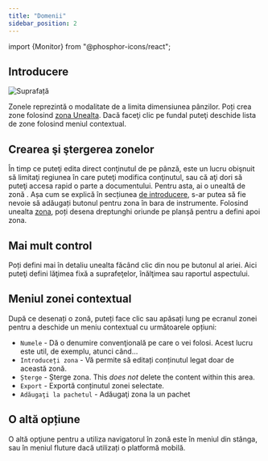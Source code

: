 ```yaml
---
title: "Domenii"
sidebar_position: 2
---
```


import {Monitor} from "@phosphor-icons/react";


## Introducere

![Suprafață](area.png)

Zonele reprezintă o modalitate de a limita dimensiunea pânzilor. Poți crea zone folosind [zona Unealta](tools/area.md). Dacă faceţi clic pe fundal puteţi deschide lista de zone folosind meniul contextual.

## Crearea şi ştergerea zonelor

În timp ce puteţi edita direct conţinutul de pe pânză, este un lucru obişnuit să limitaţi regiunea în care puteţi modifica conţinutul, sau că aţi dori să puteţi accesa rapid o parte a documentului. Pentru asta, ai o unealtă de zonă <Monitor/>. Așa cum se explică în secțiunea [de introducere](README.md), s-ar putea să fie nevoie să adăugați butonul <Monitor/> pentru zona în bara de instrumente. Folosind unealta [zona](tools/area.md), poți desena dreptunghi oriunde pe planșă pentru a defini apoi zona.

## Mai mult control

Poți defini mai în detaliu unealta făcând clic din nou pe butonul <Monitor/> al ariei. Aici puteţi defini lăţimea fixă a suprafeţelor, înălţimea sau raportul aspectului.

## Meniul zonei contextual

 După ce desenați o zonă, puteți face clic sau apăsați lung pe ecranul zonei pentru a deschide un meniu contextual cu următoarele opțiuni:

* `Numele` - Dă o denumire convenţională pe care o vei folosi. Acest lucru este util, de exemplu, atunci când...
* `Introduceți zona` - Vă permite să editați conținutul legat doar de această zonă.
* `Șterge` - Șterge zona. This *does not* delete the content within this area.
* `Export` - Exportă conținutul zonei selectate.
* `Adăugaţi la pachetul` - Adăugaţi zona la un pachet [](pack)

## O altă opțiune

O altă opţiune pentru a utiliza navigatorul în zonă este în meniul din stânga, sau în meniul fluture dacă utilizați o platformă mobilă. 

